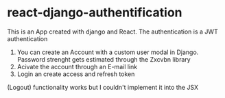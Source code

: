 # react-django-authentification
This is an App created with django and React.
The authentication is a JWT authentication 

1. You can create an Account with a custom user modal in Django.
   Password strenght gets estimated through the Zxcvbn library
2. Acivate the account through an E-mail link
3. Login an create access and refresh token

(Logout) functionality works but I couldn't implement it into the JSX
